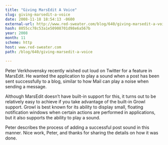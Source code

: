 ```yaml
---
title: "Giving MarsEdit A Voice"
slug: giving-marsedit-a-voice
date: 2008-11-18 18:54:13 -0600
external-url: http://www.red-sweater.com/blog/640/giving-marsedit-a-voice
hash: 8055cc78c53a1e50908701d98e6a567b
year: 2008
month: 11
scheme: http
host: www.red-sweater.com
path: /blog/640/giving-marsedit-a-voice

---
```


Peter Verkhovensky recently wished out loud on Twitter for a feature in MarsEdit. He wanted the application to play a sound when a post has been sent successfully to a blog, similar to how Mail can play a noise when sending a message.


Although MarsEdit doesn’t have built-in support for this, it turns out to be relatively easy to achieve if you take advantage of the built-in Growl support. Growl is best known for its ability to display small, floating notification windows when certain actions are performed in applications, but it also supports the ability to play a sound.



Peter describes the process of adding a successful post sound in this manner. Nice work, Peter, and thanks for sharing the details on how it was done.

